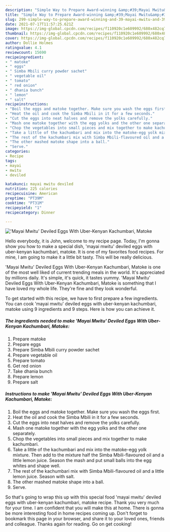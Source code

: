 ```yaml
---
description: "Simple Way to Prepare Award-winning &amp;#39;Mayai Mwitu&amp;#39; Deviled Eggs With Uber-Kenyan Kachumbari, Matoke"
title: "Simple Way to Prepare Award-winning &amp;#39;Mayai Mwitu&amp;#39; Deviled Eggs With Uber-Kenyan Kachumbari, Matoke"
slug: 299-simple-way-to-prepare-award-winning-and-39-mayai-mwitu-and-39-deviled-eggs-with-uber-kenyan-kachumbari-matoke
date: 2021-07-17T11:57:25.621Z
image: https://img-global.cpcdn.com/recipes/f110920c1e609992/680x482cq70/mayai-mwitu-deviled-eggs-with-uber-kenyan-kachumbari-matoke-recipe-main-photo.jpg
thumbnail: https://img-global.cpcdn.com/recipes/f110920c1e609992/680x482cq70/mayai-mwitu-deviled-eggs-with-uber-kenyan-kachumbari-matoke-recipe-main-photo.jpg
cover: https://img-global.cpcdn.com/recipes/f110920c1e609992/680x482cq70/mayai-mwitu-deviled-eggs-with-uber-kenyan-kachumbari-matoke-recipe-main-photo.jpg
author: Dollie Holmes
ratingvalue: 4.1
reviewcount: 15690
recipeingredient:
- " matoke"
- " eggs"
- " Simba Mbili curry powder sachet"
- " vegetable oil"
- " tomato"
- " red onion"
- " dhania bunch"
- " lemon"
- " salt"
recipeinstructions:
- "Boil the eggs and matoke together. Make sure you wash the eggs first."
- "Heat the oil and cook the Simba Mbili in it for a few seconds."
- "Cut the eggs into neat halves and remove the yolks carefully."
- "Mash one matoke together with the egg yolks and the other one separately."
- "Chop the vegetables into small pieces and mix together to make kachumbari."
- "Take a little of the kachumbari and mix into the matoke-egg yolk mixture. Then add to the mixture half the Simba Mbili-flavoured oil and a little lemon juice. Season the mash and put small balls into the egg whites and shape well."
- "The rest of the kachumbari mix with Simba Mbili-flavoured oil and a little lemon juice. Season with salt."
- "The other mashed matoke shape into a ball."
- "Serve."
categories:
- Recipe
tags:
- mayai
- mwitu
- deviled

katakunci: mayai mwitu deviled 
nutrition: 225 calories
recipecuisine: American
preptime: "PT39M"
cooktime: "PT31M"
recipeyield: "1"
recipecategory: Dinner

---
```



![&#39;Mayai Mwitu&#39; Deviled Eggs With Uber-Kenyan Kachumbari, Matoke](https://img-global.cpcdn.com/recipes/f110920c1e609992/680x482cq70/mayai-mwitu-deviled-eggs-with-uber-kenyan-kachumbari-matoke-recipe-main-photo.jpg)

Hello everybody, it is John, welcome to my recipe page. Today, I'm gonna show you how to make a special dish, &#39;mayai mwitu&#39; deviled eggs with uber-kenyan kachumbari, matoke. It is one of my favorites food recipes. For mine, I am going to make it a little bit tasty. This will be really delicious.



&#39;Mayai Mwitu&#39; Deviled Eggs With Uber-Kenyan Kachumbari, Matoke is one of the most well liked of current trending meals in the world. It's appreciated by millions daily. It's simple, it's quick, it tastes yummy. &#39;Mayai Mwitu&#39; Deviled Eggs With Uber-Kenyan Kachumbari, Matoke is something that I have loved my whole life. They're fine and they look wonderful.


To get started with this recipe, we have to first prepare a few ingredients. You can cook &#39;mayai mwitu&#39; deviled eggs with uber-kenyan kachumbari, matoke using 9 ingredients and 9 steps. Here is how you can achieve it.

<!--inarticleads1-->

##### The ingredients needed to make &#39;Mayai Mwitu&#39; Deviled Eggs With Uber-Kenyan Kachumbari, Matoke:

1. Prepare  matoke
1. Prepare  eggs
1. Prepare  Simba Mbili curry powder sachet
1. Prepare  vegetable oil
1. Prepare  tomato
1. Get  red onion
1. Take  dhania bunch
1. Prepare  lemon
1. Prepare  salt




<!--inarticleads2-->

##### Instructions to make &#39;Mayai Mwitu&#39; Deviled Eggs With Uber-Kenyan Kachumbari, Matoke:

1. Boil the eggs and matoke together. Make sure you wash the eggs first.
1. Heat the oil and cook the Simba Mbili in it for a few seconds.
1. Cut the eggs into neat halves and remove the yolks carefully.
1. Mash one matoke together with the egg yolks and the other one separately.
1. Chop the vegetables into small pieces and mix together to make kachumbari.
1. Take a little of the kachumbari and mix into the matoke-egg yolk mixture. Then add to the mixture half the Simba Mbili-flavoured oil and a little lemon juice. Season the mash and put small balls into the egg whites and shape well.
1. The rest of the kachumbari mix with Simba Mbili-flavoured oil and a little lemon juice. Season with salt.
1. The other mashed matoke shape into a ball.
1. Serve.




So that's going to wrap this up with this special food &#39;mayai mwitu&#39; deviled eggs with uber-kenyan kachumbari, matoke recipe. Thank you very much for your time. I am confident that you will make this at home. There is gonna be more interesting food in home recipes coming up. Don't forget to bookmark this page in your browser, and share it to your loved ones, friends and colleague. Thanks again for reading. Go on get cooking!
